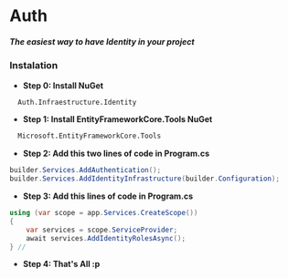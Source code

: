# Auth
##### _The easiest way to have Identity in your project_

### Instalation

- **Step 0: Install NuGet**
```bash
  Auth.Infraestructure.Identity
  ```
- **Step 1: Install EntityFrameworkCore.Tools NuGet**
```bash
  Microsoft.EntityFrameworkCore.Tools
  ```
- **Step 2: Add this two lines of code in Program.cs**
```csharp
builder.Services.AddAuthentication();
builder.Services.AddIdentityInfrastructure(builder.Configuration);
  ```
  
- **Step 3: Add this lines of code in Program.cs**
```csharp
using (var scope = app.Services.CreateScope())
{
    var services = scope.ServiceProvider;
    await services.AddIdentityRolesAsync();
} //
  ```
- **Step 4: That's All :p**
